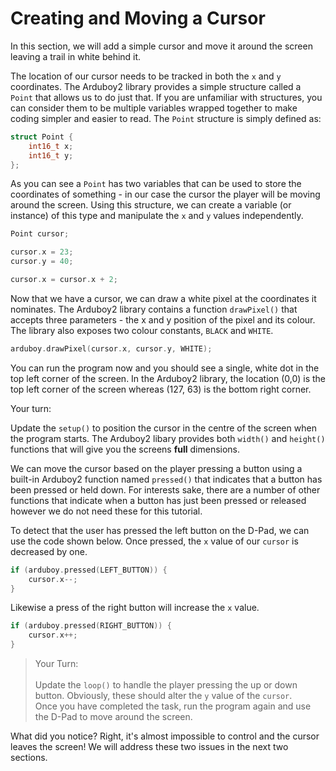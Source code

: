 # Creating and Moving a Cursor

In this section, we will add a simple cursor and move it around the screen leaving a trail in white behind it.

The location of our cursor needs to be tracked in both the `x` and `y` coordinates.  The Arduboy2 library provides a simple structure called a `Point` that allows us to do just that.  If you are unfamiliar with structures, you can consider them to be multiple variables wrapped together to make coding simpler and easier to read.  The `Point` structure is simply defined as:

```cpp
struct Point {
    int16_t x;
    int16_t y;
};
```

As you can see a `Point` has two variables that can be used to store the coordinates of something - in our case the cursor the player will be moving around the screen.  Using this structure, we can create a variable (or instance) of this type and manipulate the `x` and `y` values independently.

```cpp
Point cursor;

cursor.x = 23;
cursor.y = 40;

cursor.x = cursor.x + 2;
```

Now that we have a cursor, we can draw a white pixel at the coordinates it nominates.  The Arduboy2 library contains a function `drawPixel()` that accepts three parameters - the x and y position of the pixel and its colour.  The library also exposes two colour constants, `BLACK` and `WHITE`.

```cpp
arduboy.drawPixel(cursor.x, cursor.y, WHITE);
```
You can run the program now and you should see a single, white dot in the top left corner of the screen.  In the Arduboy2 library, the location (0,0) is the top left corner of the screen whereas (127, 63) is the bottom right corner.

Your turn:  

Update the `setup()` to position the cursor in the centre of the screen when the program starts.  The Arduboy2 libary provides both `width()` and `height()` functions that will give you the screens **full** dimensions.

   
We can move the cursor based on the player pressing a button using a built-in Arduboy2 function named `pressed()` that indicates that a button has been pressed or held down.  For interests sake, there are a number of other functions that indicate when a button has just been pressed or released however we do not need these for this tutorial.

To detect that the user has pressed the left button on the D-Pad, we can use the code shown below.  Once pressed, the `x` value of our `cursor` is decreased by one.

```cpp
if (arduboy.pressed(LEFT_BUTTON)) {
    cursor.x--;
}
```    

Likewise a press of the right button will increase the `x` value.

```cpp
if (arduboy.pressed(RIGHT_BUTTON)) {
    cursor.x++;
}
```    

> Your Turn:<br/>  
> Update the `loop()` to handle the player pressing the up or down button.  Obviously, these should alter the `y` value of the `cursor`.<br/>
> Once you have completed the task, run the program again and use the D-Pad to move around the screen.  <br/>

What did you notice?  Right, it's almost impossible to control and the cursor leaves the screen!  We will address these two issues in the next two sections.
